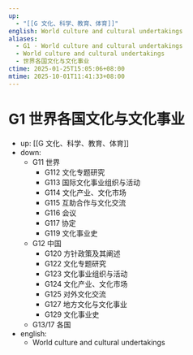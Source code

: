 ```yaml
---
up:
  - "[[G 文化、科学、教育、体育]]"
english: World culture and cultural undertakings
aliases:
  - G1 - World culture and cultural undertakings
  - World culture and cultural undertakings
  - 世界各国文化与文化事业
ctime: 2025-01-25T15:05:06+08:00
mtime: 2025-10-01T11:41:33+08:00
---
```


# G1 世界各国文化与文化事业

- up: [[G 文化、科学、教育、体育]]
- down:
	- G11 世界
		- G112 文化专题研究
		- G113 国际文化事业组织与活动
		- G114 文化产业、文化市场
		- G115 互助合作与文化交流
		- G116 会议
		- G117 协定
		- G119 文化事业史
	- G12 中国
		- G120 方针政策及其阐述
		- G122 文化专题研究
		- G123 文化事业组织与活动
		- G124 文化产业、文化市场
		- G125 对外文化交流
		- G127 地方文化与文化事业
		- G129 文化事业史
	- G13/17 各国
- english:
	- World culture and cultural undertakings
